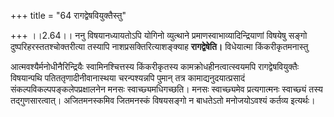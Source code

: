 +++
title = "64 रागद्वेषवियुक्तैस्तु"

+++
।।2.64।। ननु विषयानध्यायतोऽपि योगिनो व्युत्थाने
प्रमाणस्वाभाव्यादिन्द्रियाणां विषयेषु सङ्गो दुष्परिहरस्ततश्चोक्तरीत्या
तस्यापि नाशप्रसक्तिरित्याशङ्क्याह **रागद्वेषेति।** विधेयात्मा
किंकरीकृतमनास्तु  
  
आत्मवश्यैर्मनोधीनैरिन्द्रियैः स्वामिनश्चित्तस्य किंकरीकृतस्य
कामक्रोधहीनत्वात्स्वयमपि रागद्वेषवियुक्तैः विषयान्पथि
पतिततृणादीनीवानास्थया चरन्पश्यन्नपि पुमान् तत्र कामाद्यनुदयात्प्रसादं
संकल्पविकल्पपङ्कलेपप्रक्षालनेन मनसः स्वाच्छ्यमधिगच्छति। मनसः
स्वाच्छ्यमेव प्रत्यगात्मनः स्वाच्छ्यं तस्य तद्गुणसारत्वात्। अजितमनस्कमिव
जितमनस्कं विषयसङ्गो न बाधतेऽतो मनोजयोऽवश्यं कर्तव्य इत्यर्थः।  

